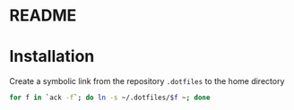 # README



# Installation

Create a symbolic link from the repository `.dotfiles` to the home directory

~~~bash
for f in `ack -f`; do ln -s ~/.dotfiles/$f ~; done
~~~